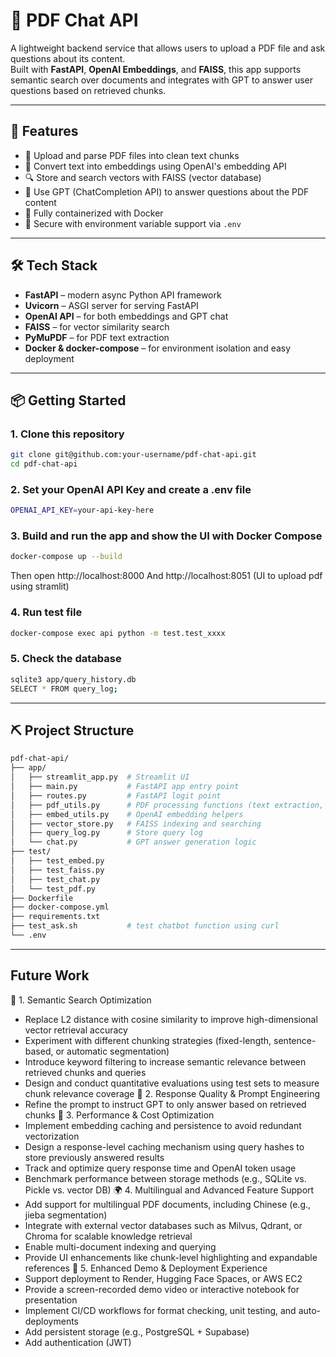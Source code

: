 # 📄 PDF Chat API

A lightweight backend service that allows users to upload a PDF file and ask questions about its content.  
Built with **FastAPI**, **OpenAI Embeddings**, and **FAISS**, this app supports semantic search over documents and integrates with GPT to answer user questions based on retrieved chunks.

---

## 🚀 Features

- 📄 Upload and parse PDF files into clean text chunks
- 🧠 Convert text into embeddings using OpenAI's embedding API
- 🔍 Store and search vectors with FAISS (vector database)
- 🤖 Use GPT (ChatCompletion API) to answer questions about the PDF content
- 🐳 Fully containerized with Docker
- 🔐 Secure with environment variable support via `.env`

---

## 🛠️ Tech Stack

- **FastAPI** – modern async Python API framework  
- **Uvicorn** – ASGI server for serving FastAPI  
- **OpenAI API** – for both embeddings and GPT chat  
- **FAISS** – for vector similarity search  
- **PyMuPDF** – for PDF text extraction  
- **Docker & docker-compose** – for environment isolation and easy deployment

---

## 📦 Getting Started

### 1. Clone this repository

```bash
git clone git@github.com:your-username/pdf-chat-api.git
cd pdf-chat-api
```

### 2. Set your OpenAI API Key and create a .env file
```bash
OPENAI_API_KEY=your-api-key-here
```

### 3. Build and run the app and show the UI with Docker Compose
```bash
docker-compose up --build
```
Then open http://localhost:8000
And
http://localhost:8051 (UI to upload pdf using stramlit)

### 4. Run test file
```bash
docker-compose exec api python -m test.test_xxxx
```

### 5. Check the database
```bash
sqlite3 app/query_history.db
SELECT * FROM query_log;
```

---

## ⛏️ Project Structure
```bash
pdf-chat-api/
├── app/
│   ├── streamlit_app.py  # Streamlit UI
│   ├── main.py           # FastAPI app entry point
│   ├── routes.py         # FastAPI logit point
│   ├── pdf_utils.py      # PDF processing functions (text extraction, chunking)
│   ├── embed_utils.py    # OpenAI embedding helpers
│   ├── vector_store.py   # FAISS indexing and searching
│   ├── query_log.py      # Store query log
│   └── chat.py           # GPT answer generation logic
├── test/
│   ├── test_embed.py    
│   ├── test_faiss.py   
│   ├── test_chat.py
│   └── test_pdf.py           
├── Dockerfile
├── docker-compose.yml
├── requirements.txt
├── test_ask.sh           # test chatbot function using curl
└── .env
```

---

## Future Work
🧠 1. Semantic Search Optimization
- Replace L2 distance with cosine similarity to improve high-dimensional vector retrieval accuracy
- Experiment with different chunking strategies (fixed-length, sentence-based, or automatic segmentation)
- Introduce keyword filtering to increase semantic relevance between retrieved chunks and queries
- Design and conduct quantitative evaluations using test sets to measure chunk relevance coverage
🤖 2. Response Quality & Prompt Engineering
- Refine the prompt to instruct GPT to only answer based on retrieved chunks
🚀 3. Performance & Cost Optimization
- Implement embedding caching and persistence to avoid redundant vectorization
- Design a response-level caching mechanism using query hashes to store previously answered results
- Track and optimize query response time and OpenAI token usage
- Benchmark performance between storage methods (e.g., SQLite vs. Pickle vs. vector DB)
🌍 4. Multilingual and Advanced Feature Support
- Add support for multilingual PDF documents, including Chinese (e.g., jieba segmentation)
- Integrate with external vector databases such as Milvus, Qdrant, or Chroma for scalable knowledge retrieval
- Enable multi-document indexing and querying
- Provide UI enhancements like chunk-level highlighting and expandable references
🧪 5. Enhanced Demo & Deployment Experience
- Support deployment to Render, Hugging Face Spaces, or AWS EC2
- Provide a screen-recorded demo video or interactive notebook for presentation
- Implement CI/CD workflows for format checking, unit testing, and auto-deployments
- Add persistent storage (e.g., PostgreSQL + Supabase)
- Add authentication (JWT)
